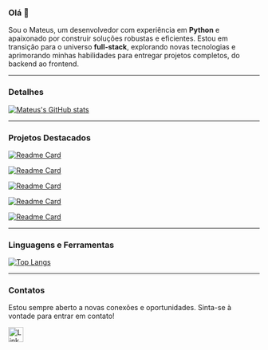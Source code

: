 ### Olá 👋

Sou o Mateus, um desenvolvedor com experiência em **Python** e apaixonado por construir soluções robustas e eficientes. Estou em transição para o universo **full-stack**, explorando novas tecnologias e aprimorando minhas habilidades para entregar projetos completos, do backend ao frontend.

---

### Detalhes

[![Mateus's GitHub stats](https://github-readme-stats.vercel.app/api?username=MateusMalves&show_icons=true&theme=dark)](https://github.com/MateusMalves)

---

### Projetos Destacados

[![Readme Card](https://github-readme-stats.vercel.app/api/pin/?username=MateusMalves&repo=Twitter&theme=dark)](https://github.com/MateusMalves/Twitter)


[![Readme Card](https://github-readme-stats.vercel.app/api/pin/?username=MateusMalves&repo=mysite&theme=dark)](https://github.com/MateusMalves/mysite)


[![Readme Card](https://github-readme-stats.vercel.app/api/pin/?username=MateusMalves&repo=vue-REFEITO&theme=dark)](https://github.com/MateusMalves/vue-REFEITO)


[![Readme Card](https://github-readme-stats.vercel.app/api/pin/?username=MateusMalves&repo=Cypress-&theme=dark)](https://github.com/MateusMalves/Cypress-)

[![Readme Card](https://github-readme-stats.vercel.app/api/pin/?username=MateusMalves&repo=bookstores&theme=dark)](https://github.com/MateusMalves/bookstores)

---

### Linguagens e Ferramentas

[![Top Langs](https://github-readme-stats.vercel.app/api/top-langs/?username=MateusMalves&layout=compact&exclude_repo=MateusMalves)](https://github.com/MateusMalves)

---

### Contatos

Estou sempre aberto a novas conexões e oportunidades. Sinta-se à vontade para entrar em contato!


[<img src='https://img.shields.io/badge/LinkedIn-0077B5?style=for-the-badge&logo=linkedin&logoColor=white' alt='Linkedin' height='30'>](https://www.linkedin.com/in/devmateusmalves/)
